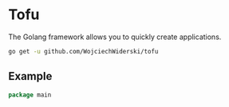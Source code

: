 # Tofu

The Golang framework allows you to quickly create applications.

```bash
go get -u github.com/WojciechWiderski/tofu
```

## Example

```go
package main

```